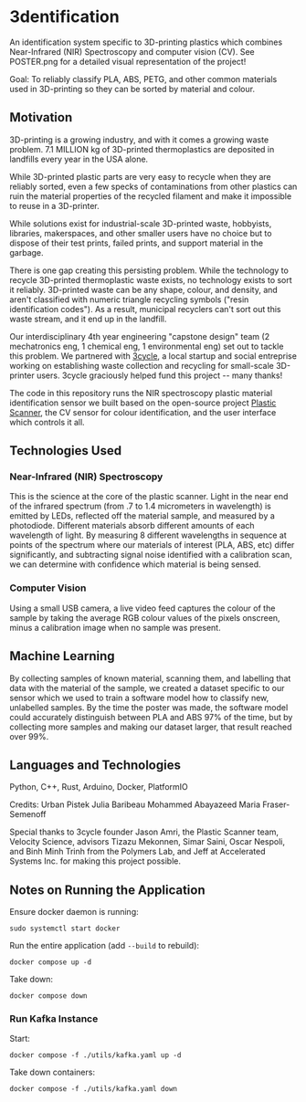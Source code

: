 # 3dentification

An identification system specific to 3D-printing plastics which combines Near-Infrared (NIR) Spectroscopy and computer vision (CV). See POSTER.png for a detailed visual representation of the project!

Goal: To reliably classify PLA, ABS, PETG, and other common materials used in 3D-printing so they can be sorted by material and colour.

## Motivation 

3D-printing is a growing industry, and with it comes a growing waste problem. 7.1 MILLION kg of 3D-printed thermoplastics are deposited in landfills every year in the USA alone. 

While 3D-printed plastic parts are very easy to recycle when they are reliably sorted, even a few specks of contaminations from other plastics can ruin the material properties of the recycled filament and make it impossible to reuse in a 3D-printer.

While solutions exist for industrial-scale 3D-printed waste, hobbyists, libraries, makerspaces, and other smaller users have no choice but to dispose of their test prints, failed prints, and support material in the garbage. 

There is one gap creating this persisting problem. While the technology to recycle 3D-printed thermoplastic waste exists, no technology exists to sort it reliably. 3D-printed waste can be any shape, colour, and density, and aren't classified with numeric triangle recycling symbols ("resin identification codes"). As a result, municipal recyclers can't sort out this waste stream, and it end up in the landfill.

Our interdisciplinary 4th year engineering "capstone design" team (2 mechatronics eng, 1 chemical eng, 1 environmental eng) set out to tackle this problem. We partnered with [3cycle](https://3cycle.ca), a local startup and social entreprise working on establishing waste collection and recycling for small-scale 3D-printer users. 3cycle graciously helped fund this project -- many thanks!

The code in this repository runs the NIR spectroscopy plastic material identification sensor we built based on the open-source project [Plastic Scanner](https://github.com/Plastic-Scanner), the CV sensor for colour identification, and the user interface which controls it all.

## Technologies Used

### Near-Infrared (NIR) Spectroscopy

This is the science at the core of the plastic scanner. Light in the near end of the infrared spectrum (from .7 to 1.4 micrometers in wavelength) is emitted by LEDs, reflected off the material sample, and measured by a photodiode. Different materials absorb different amounts of each wavelength of light. By measuring 8 different wavelengths in sequence at points of the spectrum where our materials of interest (PLA, ABS, etc) differ significantly, and subtracting signal noise identified with a calibration scan, we can determine with confidence which material is being sensed. 

### Computer Vision

Using a small USB camera, a live video feed captures the colour of the sample by taking the average RGB colour values of the pixels onscreen, minus a calibration image when no sample was present. 

## Machine Learning

By collecting samples of known material, scanning them, and labelling that data with the material of the sample, we created a dataset specific to our sensor which we used to train a software model how to classify new, unlabelled samples. By the time the poster was made, the software model could accurately distinguish between PLA and ABS 97% of the time, but by collecting more samples and making our dataset larger, that result reached over 99%. 

## Languages and Technologies
Python, C++, Rust, Arduino, Docker, PlatformIO

Credits:
Urban Pistek
Julia Baribeau
Mohammed Abayazeed
Maria Fraser-Semenoff 

Special thanks to 3cycle founder Jason Amri, the Plastic Scanner team, Velocity Science, advisors Tizazu Mekonnen, Simar Saini, Oscar Nespoli, and Binh Minh Trinh from the Polymers Lab, and Jeff at Accelerated Systems Inc. for making this project possible.

## Notes on Running the Application

Ensure docker daemon is running: 
```
sudo systemctl start docker
```

Run the entire application (add `--build` to rebuild):
```
docker compose up -d
```

Take down:
```
docker compose down
```

### Run Kafka Instance 

Start:
```
docker compose -f ./utils/kafka.yaml up -d
```

Take down containers:
```
docker compose -f ./utils/kafka.yaml down
```
